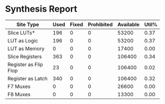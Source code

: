 # Synthesis Report
|        Site Type        | Used | Fixed | Prohibited | Available | Util% |
| ---- | ---- | ---- | ---- | ---- | ---- |
| Slice LUTs*             |  196 |     0 |          0 |     53200 |  0.37 |
|   LUT as Logic          |  196 |     0 |          0 |     53200 |  0.37 |
|   LUT as Memory         |    0 |     0 |          0 |     17400 |  0.00 |
| Slice Registers         |  363 |     0 |          0 |    106400 |  0.34 |
|   Register as Flip Flop |   23 |     0 |          0 |    106400 |  0.02 |
|   Register as Latch     |  340 |     0 |          0 |    106400 |  0.32 |
| F7 Muxes                |    0 |     0 |          0 |     26600 |  0.00 |
| F8 Muxes                |    0 |     0 |          0 |     13300 |  0.00 |
